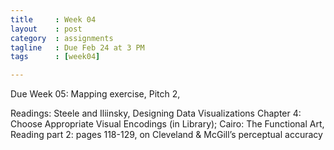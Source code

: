 ```yaml
---
title     : Week 04
layout    : post
category  : assignments
tagline   : Due Feb 24 at 3 PM
tags      : [week04]

---
```


Due Week 05: Mapping exercise, Pitch 2, 

Readings: Steele and Iliinsky, Designing Data Visualizations Chapter 4: Choose Appropriate Visual Encodings (in Library); Cairo: The Functional Art, Reading part 2: pages 118-129, on Cleveland & McGill’s perceptual accuracy
